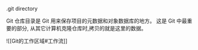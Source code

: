 .git directory

Git 仓库目录是 Git 用来保存项目的元数据和对象数据库的地方。 这是 Git 中最重要的部分, 从其它计算机克隆仓库时,拷贝的就是这里的数据。

![[Git的工作区域#工作流]]
